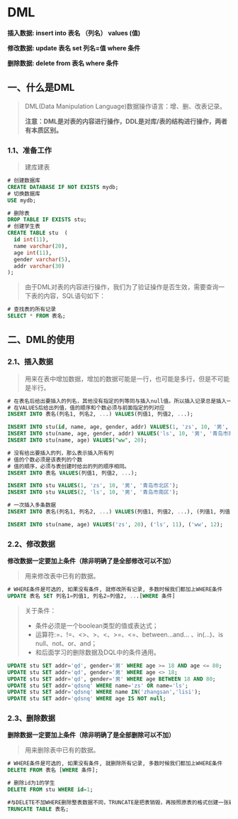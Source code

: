 
# DML
**插入数据:  insert into 表名  （列名） values (值)**

**修改数据: update 表名 set 列名=值  where 条件**

**删除数据: delete from 表名 where 条件**



## 一、什么是DML

> DML(Data Manipulation Language)数据操作语言：增、删、改表记录。
>
> **注意：DML是对表的内容进行操作，DDL是对库/表的结构进行操作，两者有本质区别。**

### 1.1、准备工作

> 建库建表

```sql
# 创建数据库
CREATE DATABASE IF NOT EXISTS mydb;
# 切换数据库
USE mydb;

# 删除表
DROP TABLE IF EXISTS stu;
# 创建学生表
CREATE TABLE stu  (
  id int(11),
  name varchar(20),
  age int(11),
  gender varchar(5),
  addr varchar(30)
);
```

> 由于DML对表的内容进行操作，我们为了验证操作是否生效，需要查询一下表的内容，SQL语句如下：

```sql
# 查找表的所有记录
SELECT * FROM 表名;
```

## 二、DML的使用

### 2.1、插入数据

> 用来在表中增加数据，增加的数据可能是一行，也可能是多行，但是不可能是半行。

```sql
# 在表名后给出要插入的列名，其他没有指定的列等同与插入null值。所以插入记录总是插入一行，不可能是半行。
# 在VALUES后给出列值，值的顺序和个数必须与前面指定的列对应
INSERT INTO 表名(列名1, 列名2, ...) VALUES(列值1, 列值2, ...);

INSERT INTO stu(id, name, age, gender, addr) VALUES(1, 'zs', 10, '男', '青岛市北区');
INSERT INTO stu(name, age, gender, addr) VALUES('ls', 10, '男', '青岛市南区');
INSERT INTO stu(name, age) VALUES("ww", 20);

# 没有给出要插入的列，那么表示插入所有列
# 值的个数必须是该表列的个数
# 值的顺序，必须与表创建时给出的列的顺序相同。
INSERT INTO 表名 VALUES(列值1, 列值2, ...);

INSERT INTO stu VALUES(1, 'zs', 10, '男', '青岛市北区');
INSERT INTO stu VALUES(2, 'ls', 10, '男', '青岛市南区');

# 一次插入多条数据
INSERT INTO 表名(列名1, 列名2, ...) VALUES(列值1, 列值2, ...), (列值1, 列值2, ...), (列值1, 列值2, ...);

INSERT INTO stu(name, age) VALUES('zs', 20), ('ls', 11), ('ww', 12);
```

### 2.2、修改数据

**修改数据一定要加上条件（除非明确了是全部修改可以不加）**

> 用来修改表中已有的数据。
>
> 

```sql
# WHERE条件是可选的, 如果没有条件, 就修改所有记录, 多数时候我们都加上WHERE条件
UPDATE 表名 SET 列名1=列值1, 列名2=列值2, ...[WHERE 条件]
```

> 关于条件：
>
> * 条件必须是一个boolean类型的值或表达式；
> * 运算符:=、!=、<>、>、<、>=、<=、between...and... 、in(...)、is null、not、or、and；
> * 和后面学习的删除数据及DQL中的条件通用。

```sql
UPDATE stu SET addr='qd', gender='男' WHERE age >= 18 AND age <= 80;
UPDATE stu SET addr='qd', gender='男' WHERE age <> 18;
UPDATE stu SET addr='qd', gender='男' WHERE age BETWEEN 18 AND 80;
UPDATE stu SET addr='qdsnq' WHERE name='zs' OR name='ls';
UPDATE stu SET addr='qdsnq' WHERE name IN('zhangsan','lisi');
UPDATE stu SET addr='qdsnq' WHERE age IS NOT null;
```

### 2.3、删除数据

**删除数据一定要加上条件（除非明确了是全部删除可以不加）**

> 用来删除表中已有的数据。

```sql
# WHERE条件是可选的, 如果没有条件, 就删除所有记录, 多数时候我们都加上WHERE条件
DELETE FROM 表名 [WHERE 条件];

# 删除id为1的学生
DELETE FROM stu WHERE id=1;

#与DELETE不加WHERE删除整表数据不同，TRUNCATE是把表销毁，再按照原表的格式创建一张新表
TRUNCATE TABLE 表名;    
```

